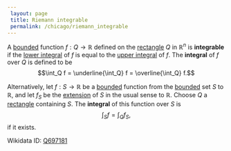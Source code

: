 ```yaml
---
 layout: page
 title: Riemann integrable
 permalink: /chicago/riemann_integrable
---
```

A [bounded](https://mathgloss.github.io/MathGloss/chicago/bounded) function $f:Q\to\mathbb R$ defined on the [rectangle](https://mathgloss.github.io/MathGloss/chicago/rectangle) $Q$ in $\mathbb R^n$ is **integrable** if the [lower integral](https://mathgloss.github.io/MathGloss/chicago/lower_integral) of $f$ is equal to the [upper integral](https://mathgloss.github.io/MathGloss/chicago/upper_integral) of $f$. The **integral** of $f$ over $Q$ is defined to be $$\int_Q f = \underline{\int_Q} f = \overline{\int_Q} f.$$

Alternatively, let $f: S\to \mathbb R$ be a [bounded](https://mathgloss.github.io/MathGloss/chicago/bounded) function from the [bounded](https://mathgloss.github.io/MathGloss/chicago/bounded) set $S$ to $\mathbb R$, and let $f_S$ be the [extension](https://mathgloss.github.io/MathGloss/chicago/extension_of_a_function_to_R^n) of $S$ in the usual sense to $\mathbb R$. Choose $Q$ a [rectangle](https://mathgloss.github.io/MathGloss/chicago/rectangle) containing $S$. The **integral** of this function over $S$ is $$\int_S f = \int_Q f_S,$$ if it exists.

Wikidata ID: [Q697181](https://www.wikidata.org/wiki/Q697181)